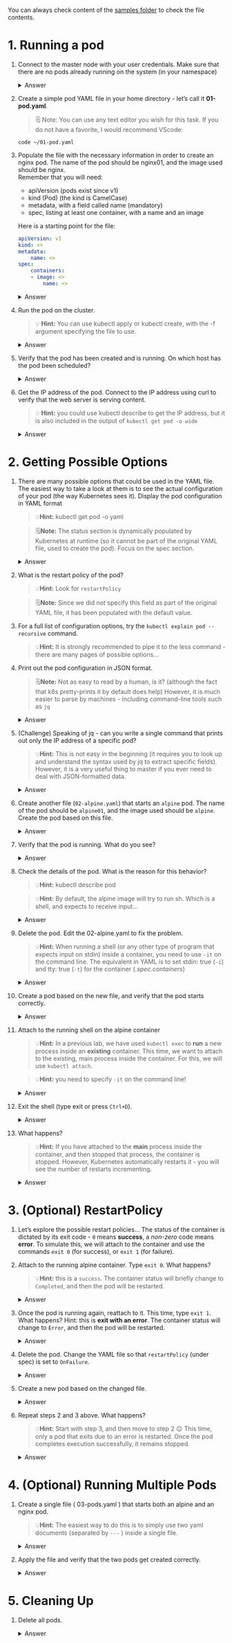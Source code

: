 You can always check content of the [samples folder](../samples) to check the file contents.

# 1. Running a pod
1. Connect to the master node with your user credentials. Make sure that there are no pods already running on the system (in your namespace)
    <details>
        <summary>Answer</summary>

    ```shell
    kubectl get pod
    ```
    resulting:
    ```
    No resources found.
    ```
    </details>




2. Create a simple pod YAML file in your home directory - let’s call it **01-pod.yaml**.
    > 🗒️ Note: You can use any text editor you wish for this task. If you do not have a favorite, I would recommend VScode:
    ```shell
    code ~/01-pod.yaml
    ```
3. Populate the file with the necessary information in order to create an nginx pod. The name of the pod should be nginx01, and the image used should be nginx.  
Remember that you will need:
    - apiVersion (pods exist since v1)
    - kind (Pod) (the kind is CamelCase)
    - metadata, with a field called name (mandatory)
    - spec, listing at least one container, with a name and an image
    
    Here is a starting point for the file:
    ```yaml
    apiVersion: v1
    kind: <>
    metadata:
        name: <>
    spec:
        containers:
        - image: <>
            name: <>
    ```

    <details>
        <summary>Answer</summary>

    ```yaml
   apiVersion: v1
    kind: Pod
    metadata:
        name: nginx01
    spec:
        containers:
        - image: nginx
        name: nginx
    ```
    </details>
4. Run the pod on the cluster.
    > 💡 **Hint:** You can use kubectl apply or kubectl create, with the -f argument specifying the file to use.    

    <details>
        <summary>Answer</summary>

    ```shell
    kubectl apply -f 01-pod.yaml
    ```
    resulting:
    ```
    pod/nginx01 created
    ```
    </details>
5. Verify that the pod has been created and is running. On which host has the pod been scheduled?
    <details>
        <summary>Answer</summary>

    ```shell
    kubectl get pod
    ```
    resulting:
    ```
    NAME    READY   STATUS  RESTARTS    AGE
    nginx01 1/1     Running 0           12s
    ```
    </details>
6. Get the IP address of the pod. Connect to the IP address using curl to verify that the web server is serving content.
    > 💡 **Hint:** you could use kubectl describe to get the IP address, but it is also included in the output of `kubectl get pod -o wide`
    <details>
        <summary>Answer</summary>

    ```shell
    kubectl get pod -o wide
    ```
    resulting:
    ```
    NAME    READY   STATUS  RESTARTS    AGE IP              NODE                NOMINATED NODE
    nginx01 1/1     Running 0           14s 192.168.63.198  kubernetes-00-02    <none>
    ```
    Get the IP address from the pod, query that via curl. Your IP could be different
    ```shell
    curl 192.168.63.198
    ````
    response:
    ```
    <!DOCTYPE html>
    <html>
    <head>
    ...
    ```
    </details>

# 2. Getting Possible Options
1. There are many possible options that could be used in the YAML file. The easiest way to take a look at them is to see the actual configuration of your pod (the way Kubernetes sees it). Display the pod configuration in YAML format
    > 💡**Hint:** kubectl get pod -o yaml

    > 🗒️**Note:** The status section is dynamically populated by Kubernetes at runtime (so it cannot be part of the original YAML file, used to create the pod). Focus on the spec section.

    <details>
        <summary>Answer</summary>

    ```shell
    kubectl get pod nginx01 -o yaml
    ```
    ```yaml
    apiVersion: v1
    kind: Pod
    metadata:
        annotations:
            kubectl.kubernetes.io/last-applied-configuration: |
            [...]
        nodeName: kubernetes-00-02
        priority: 0
        restartPolicy: Always #<---------
    ```
    
    </details>

2. What is the restart policy of the pod?
    > 💡**Hint:** Look for `restartPolicy`

    > 🗒️**Note:** Since we did not specify this field as part of the original YAML file, it has been populated with the default value.
3. For a full list of configuration options, try the `kubectl explain pod --recursive` command.
    > 💡**Hint:** It is strongly recommended to pipe it to the less command - there are many pages of possible options...
4. Print out the pod configuration in JSON format.
    > 🗒️**Note:** Not as easy to read by a human, is it? (although the fact that k8s pretty-prints it by default does help) However, it is much easier to parse by machines - including command-line tools such as `jq`
    <details>
        <summary>Answer</summary>

    ```shell
    kubectl get pod nginx01 -o json
    ```
    ```json
    {
        "apiVersion": "v1",
        "kind": "Pod",
        "metadata": {
        "annotations": {
        "kubectl.kubernetes.io/last-applied-configuration":
        "{\"apiVersion\":\"v1\",\"kind\":\"Pod\",\"metadata\":{\"annotations\":{},\"name\":\"nginx01\",\"namespace\":\"default\"},\"spec\":{\"containers\":[{\"image\":\"nginx\",\"name\":\"nginx\"}]}}\n"
        },
    ```
    </details>
5. (Challenge) Speaking of jq - can you write a single command that prints out only the IP address of a specific pod?
    > 💡**Hint:** This is not easy in the beginning (it requires you to look up and understand the syntax used by jq to extract specific fields). However, it is a very useful thing to master if you ever need to deal with JSON-formatted data.
    <details>
        <summary>Answer</summary>

    ```shell
    kubectl get pod nginx01 -o json | jq -r .status.podIP
    ```
    ```
    192.168.63.198
    ```
    </details>
6. Create another file (`02-alpine.yaml`) that starts an `alpine` pod. The name of the pod should be `alpine01`, and the image used should be `alpine`. Create the pod based on this file.
    <details>
        <summary>Answer</summary>

    ```shell
    kubectl apply -f 02-alpine.yaml
    ```
    ```
    pod/alpine01 created
    ```
    </details>
7. Verify that the pod is running. What do you see?
    <details>
        <summary>Answer</summary>
    
    You will see that the pod continuously crashes and is automatically restarted:
    ```shell
    kubectl get pod
    ```
    ```
    NAME        READY   STATUS      RESTARTS    AGE
    alpine01    0/1     Completed   0           7s
    nginx01     1/1     Running     0           20m
    ```
    and
    ```shell
    kubectl get pod
    ```
    ```
    NAME        READY   STATUS              RESTARTS    AGE
    alpine01    0/1     CrashLoopBackOff    1           10s
    nginx01     1/1     Running             0           20m
    ```
    </details>
8. Check the details of the pod. What is the reason for this behavior?
    > 💡**Hint:** kubectl describe pod

    > 💡**Hint:** By default, the alpine image will try to run sh. Which is a shell, and expects to receive input...
    <details>
        <summary>Answer</summary>
    
    Actually, the describe command is not that helpful - you will see that the container keeps crashing, but you will not see the actual reason...
    ```shell
    kubectl describe pod alpine01
    ```
    ```
    Name: alpine01
    Namespace: default
    Events:
    Type    Reason  Age   From    Message
    ----    ------  ----  ----    -------
    Normal Scheduled 47s default-scheduler Successfully assigned default/alpine01 to
    kubernetes-00-02
    Normal Pulling 23s (x3 over 46s) kubelet, kubernetes-00-02 pulling image "alpine"
    Normal Pulled 21s (x3 over 44s) kubelet, kubernetes-00-02 Successfully pulled image "alpine"
    Normal Created 21s (x3 over 44s) kubelet, kubernetes-00-02 Created container
    Normal Started 21s (x3 over 43s) kubelet, kubernetes-00-02 Started container
    Warning BackOff 4s (x4 over 38s) kubelet, kubernetes-00-02 Back-off restarting failed container
    ```

    </details>
9. Delete the pod. Edit the 02-alpine.yaml to fix the problem.
    > 💡**Hint:** When running a shell (or any other type of program that expects input on stdin) inside a container, you need to use `-it` on the command line. The equivalent in YAML is to set stdin: true (`-i`) and tty: true (`-t`) for the container (*.spec.containers*)
    <details>
        <summary>Answer</summary>

    ```shell
    cat 02-alpine.yaml
    ```
    ```yaml
    apiVersion: v1
    kind: Pod
    metadata:
        name: alpine01
    spec:
        containers:
            - image: alpine
              name: alpine
              stdin: true
              tty: true
    ```
    </details>
10. Create a pod based on the new file, and verify that the pod starts correctly.
    <details>
        <summary>Answer</summary>

    ```shell
    kubectl apply -f 02-alpine.yaml
    ```
    ```
    pod/alpine01 created
    ```
    ```shell
    kubectl get pod
    ```
    ```
    NAME READY STATUS RESTARTS AGE
    alpine01 1/1 Running 0 6s
    nginx01 1/1 Running 0 30m
    ```
    </details>
11. Attach to the running shell on the alpine container
    > 💡**Hint:** In a previous lab, we have used `kubectl exec` to **run** a new process inside an **existing** container. This time, we want to attach to the existing, main process inside the container. For this, we will use `kubectl attach`.

    > 💡**Hint:** you need to specify `-it` on the command line!

    <details>
        <summary>Answer</summary>

    ```shell
    kubectl attach -it alpine01
    ```
    ```
    Defaulting container name to alpine.
    Use 'kubectl describe pod/alpine01 -n default' to see all of the
    containers in this pod.
    If you don't see a command prompt, try pressing enter.
    / #
    ```
    </details>
12. Exit the shell (type exit or press `Ctrl+D`).
    <details>
        <summary>Answer</summary>

    ```/ # [^D] Session ended, resume using 'kubectl attach alpine01 -c alpine -i -t' command when the pod is running
    ubuntu@master-00-01:~$
    ```
    </details>
13. What happens?
    > 💡**Hint:** If you have attached to the **main** process inside the container, and then stopped that process, the container is stopped. However, Kubernetes automatically restarts it - you will see the number of restarts incrementing.
    <details>
        <summary>Answer</summary>

    ```shell
    kubectl get pod
    ```
    ```
    NAME READY STATUS RESTARTS AGE
    alpine01 1/1 Running 1 5m
    nginx01 1/1 Running 0 35m
    ```
    </details>

# 3. (Optional) RestartPolicy
1. Let’s explore the possible restart policies... The status of the container is dictated by its exit code - `0` means **success**, a *non-zero* code means **error**. To simulate this, we will attach to the container and use the commands `exit 0` (for success), or 
`exit 1` (for failure).
2. Attach to the running alpine container. Type `exit 0`. What happens?
    > 💡**Hint:** this is a `success`. The container status will briefly change to `Completed`, and then the pod will be restarted.
    <details>
        <summary>Answer</summary>

    ```
    kubectl attach -it alpine01
    Defaulting container name to alpine.
    Use 'kubectl describe pod/alpine01 -n default' to see all of the
    containers in this pod.
    If you don't see a command prompt, try pressing enter.
    / # exit 0
    ubuntu@master-node:~$ kubectl get pod
    NAME READY STATUS RESTARTS AGE
    alpine01 0/1 Completed 1 9m
    nginx01 1/1 Running 0 39m
    ubuntu@master-node:~$ kubectl get pod
    NAME READY STATUS RESTARTS AGE
    alpine01 1/1 Running 2 10m
    nginx01 1/1 Running 0 40m
    ```
    </details>
3. Once the pod is running again, reattach to it. This time, type `exit 1`. What happens?
Hint: this is **exit with an error**. The container status will change to `Error`, and then the pod will be restarted.
    <details>
        <summary>Answer</summary>

    ```
    kubectl attach -it alpine01
    Defaulting container name to alpine.
    Use 'kubectl describe pod/alpine01 -n default' to see all of the
    containers in this pod.
    If you don't see a command prompt, try pressing enter.
    / # exit 1
    ubuntu@master-node:~$ kubectl get pod
    NAME READY STATUS RESTARTS AGE
    alpine01 0/1 Error 2 11m
    nginx01 1/1 Running 0 41m
    ubuntu@master-node:~$ kubectl get pod
    NAME READY STATUS RESTARTS AGE
    alpine01 1/1 Running 3 14m
    nginx01 1/1 Running 0 43m
    ```
    </details>
4. Delete the pod. Change the YAML file so that `restartPolicy` (under spec) is set to `OnFailure`.
    <details>
        <summary>Answer</summary>

    ```
    ubuntu@master-node:~$ kubectl delete pod alpine01
    pod "alpine01" deleted
    ubuntu@master-node:~$ cat 02-alpine.yaml
    apiVersion: v1
    kind: Pod
    metadata:
    name: alpine01
    spec:
    containers:
    - image: alpine
    name: alpine
    stdin: true
    tty: true
    restartPolicy: OnFailure
    ```
    </details>
5. Create a new pod based on the changed file.
    <details>
        <summary>Answer</summary>

    ```shell
    kubectl apply -f 02-alpine.yaml
    pod/alpine01 created
    ```
    </details>
6. Repeat steps 2 and 3 above. What happens?
    > 💡**Hint:** Start with step 3, and then move to step 2 😉 This time, only a pod that exits due to an error is restarted. Once the pod completes execution successfully, it remains stopped.
    <details>
        <summary>Answer</summary>

    ```
    ubuntu@master-node:~$ kubectl attach -it alpine01
    Defaulting container name to alpine.
    Use 'kubectl describe pod/alpine01 -n default' to see all of the
    containers in this pod.
    If you don't see a command prompt, try pressing enter.
    / # exit 1
    ubuntu@master-node:~$ kubectl get pod
    NAME READY STATUS RESTARTS AGE
    alpine01 0/1 Error 0 36s
    nginx01 1/1 Running 0 46m
    ubuntu@master-node:~$ kubectl get pod
    NAME READY STATUS RESTARTS AGE
    alpine01 1/1 Running 1 41s
    nginx01 1/1 Running 0 46m
    ubuntu@master-node:~$ kubectl attach -it alpine01
    Defaulting container name to alpine.
    Use 'kubectl describe pod/alpine01 -n default' to see all of the
    containers in this pod.
    If you don't see a command prompt, try pressing enter.
    / # exit 0
    ubuntu@master-node:~$ kubectl get pod
    NAME READY STATUS RESTARTS AGE
    alpine01 0/1 Completed 1 59s
    nginx01 1/1 Running 0 46m
    ubuntu@master-node:~$ kubectl get pod
    NAME READY STATUS RESTARTS AGE
    alpine01 0/1 Completed 1 2m
    nginx01 1/1 Running 0 47m
    ```

# 4. (Optional) Running Multiple Pods
1. Create a single file ( 03-pods.yaml ) that starts both an alpine and an nginx pod.
    > 💡**Hint:** The easiest way to do this is to simply use two yaml documents (separated by `---` ) inside a single file.
    <details>
        <summary>Answer</summary>

    content of `03-pods.yaml` file
    ```yaml
    apiVersion: v1
    kind: Pod
    metadata:
      name: nginx02
    spec:
      containers:
        - image: nginx
          name: nginx
    ---
    apiVersion: v1
    kind: Pod
    metadata:
      name: alpine02
    spec:
      containers:
      - image: alpine
        name: alpine
        stdin: true
        tty: true
    ```
    </details>
2. Apply the file and verify that the two pods get created correctly.
    <details>
        <summary>Answer</summary>

    ```shell
    ubuntu@master-node:~$ kubectl apply -f 03-pods.yaml
    pod/nginx02 created
    pod/alpine02 created
    ubuntu@master-node:~$ kubectl get pod
    NAME READY STATUS RESTARTS AGE
    alpine01 0/1 Completed 1 5m
    alpine02 1/1 Running 0 36s
    nginx01 1/1 Running 0 50m
    nginx02 1/1 Running 0 36s
    ```
    </details>

# 5. Cleaning Up
1. Delete all pods.
    <details>
        <summary>Answer</summary>

    ```shell
    ubuntu@master-node:~$ kubectl delete pods --all
    pod "alpine02" deleted
    pod "nginx01" deleted
    pod "nginx02" deleted
    ```
    </details>